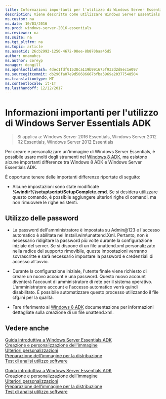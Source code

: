 ```yaml
---
title: Informazioni importanti per l'utilizzo di Windows Server Essentials ADK
description: Viene descritto come utilizzare Windows Server Essentials
ms.custom: na
ms.date: 10/03/2016
ms.prod: windows-server-2016-essentials
ms.reviewer: na
ms.suite: na
ms.tgt_pltfrm: na
ms.topic: article
ms.assetid: 26cb2992-1250-4672-98ee-8b870baa45d5
author: nnamuhcs
ms.author: coreyp
manager: dongill
ms.openlocfilehash: 4dec1fdf01538ca119b991675f932d2d8ec1e097
ms.sourcegitcommit: db290fa07e9d50686667bfba3969e20377548504
ms.translationtype: MT
ms.contentlocale: it-IT
ms.lasthandoff: 12/12/2017
---
```

# <a name="important-information-for-using-the-windows-server-essentials-adk"></a>Informazioni importanti per l'utilizzo di Windows Server Essentials ADK

>Si applica a: Windows Server 2016 Essentials, Windows Server 2012 R2 Essentials, Windows Server 2012 Essentials

Per creare e personalizzare un'immagine di Windows Server Essentials, è possibile usare molti degli strumenti nel [Windows 8 ADK](https://go.microsoft.com/fwlink/?LinkId=248647), ma esistono alcune importanti differenze tra Windows 8 ADK e Windows Server Essentials ADK.  
  
 È opportuno tenere delle importanti differenze riportate di seguito:  
  
-   Alcune impostazioni sono state modificate **%windir%\setup\script\SetupComplete.cmd**. Se si desidera utilizzare questo comando, è possibile aggiungere ulteriori righe di comandi, ma non rimuovere le righe esistenti.  
  
## <a name="working-with-passwords"></a>Utilizzo delle password  
  
-   La password dell'amministratore è impostata su Admin@123 e l'accesso automatico è abilitata nel Install.wim\unattend.Xml. Pertanto, non è necessario ridigitare la password più volte durante la configurazione iniziale del server. Se si dispone di un file unattend.xml personalizzato nella radice del supporto rimovibile, queste impostazioni verranno sovrascritte e sarà necessario impostare la password e credenziali di accesso all'avvio.  
  
-   Durante la configurazione iniziale, l'utente finale viene richiesto di creare un nuovo account e una password. Questo nuovo account diventerà l'account di amministratore di rete per il sistema operativo. L'amministratore account e l'accesso automatico verrà quindi disabilitato. È possibile automatizzare questo processo utilizzando il file cfg.ini per la qualità.  
  
-   Fare riferimento al [Windows 8 ADK](https://go.microsoft.com/fwlink/?LinkId=248694) documentazione per informazioni dettagliate sulla creazione di un file unattend.xml.  
  
## <a name="see-also"></a>Vedere anche  

 [Guida introduttiva a Windows Server Essentials ADK](Getting-Started-with-the-Windows-Server-Essentials-ADK.md)   
 [Creazione e personalizzazione dell'immagine](Creating-and-Customizing-the-Image.md)   
 [Ulteriori personalizzazioni](Additional-Customizations.md)   
 [Preparazione dell'immagine per la distribuzione](Preparing-the-Image-for-Deployment.md)   
 [Test di analisi utilizzo software](Testing-the-Customer-Experience.md)

 [Guida introduttiva a Windows Server Essentials ADK](../install/Getting-Started-with-the-Windows-Server-Essentials-ADK.md)   
 [Creazione e personalizzazione dell'immagine](../install/Creating-and-Customizing-the-Image.md)   
 [Ulteriori personalizzazioni](../install/Additional-Customizations.md)   
 [Preparazione dell'immagine per la distribuzione](../install/Preparing-the-Image-for-Deployment.md)   
 [Test di analisi utilizzo software](../install/Testing-the-Customer-Experience.md)

